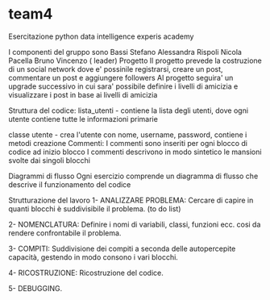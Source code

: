 # team4
Esercitazione python data intelligence experis academy

I componenti del gruppo sono
Bassi Stefano
Alessandra Rispoli
Nicola Pacella
Bruno Vincenzo ( leader)
Progetto
Il progetto prevede la costruzione di un social network dove e' possinile registrarsi, creare un post, commentare un post e aggiungere followers
Al progetto seguira' un upgrade successivo in cui sara' possibile definire i livelli di amicizia e visualizzare i post in base ai livelli di amicizia

Struttura del codice:
lista_utenti - contiene la lista degli utenti, dove ogni utente contiene tutte le informazioni primarie

classe utente - crea l'utente con nome, username, password, contiene i metodi creazione
Commenti:
I commenti sono inseriti per ogni blocco di codice ad inizio blocco
I commenti descrivono in modo sintetico le mansioni svolte dai singoli blocchi

Diagrammi di flusso
Ogni esercizio comprende un diagramma di flusso che descrive il funzionamento del codice


Strutturazione del lavoro
1- ANALIZZARE PROBLEMA: Cercare di capire in quanti blocchi è suddivisibile il problema. (to do list)

2- NOMENCLATURA: Definire i nomi di variabili, classi, funzioni ecc. cosi da rendere confrontabile il problema.

3- COMPITI: Suddivisione dei compiti a seconda delle autopercepite capacità, gestendo in modo consono i vari blocchi.

4- RICOSTRUZIONE: Ricostruzione del codice.

5- DEBUGGING.
